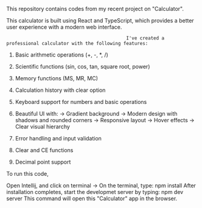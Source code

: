 This repository contains codes from my recent project on "Calculator".

This calculator is built using React and TypeScript, which provides a better user experience with a modern web interface.

                                                              
                                                              
                                                I've created a professional calculator with the following features:

1. Basic arithmetic operations (+, -, *, /)
2. Scientific functions (sin, cos, tan, square root, power)
3. Memory functions (MS, MR, MC)
4. Calculation history with clear option
4. Keyboard support for numbers and basic operations
                                                              
                                                              
6. Beautiful UI with:
-> Gradient background
-> Modern design with shadows and rounded corners
-> Responsive layout
-> Hover effects
-> Clear visual hierarchy


7. Error handling and input validation
8. Clear and CE functions
9. Decimal point support

To run this code,

Open Intellij, and click on terminal -> On the terminal, type: npm install 
After installation completes, start the developmet server by typing: npm dev server
This command will open this "Calculator" app in the browser.
